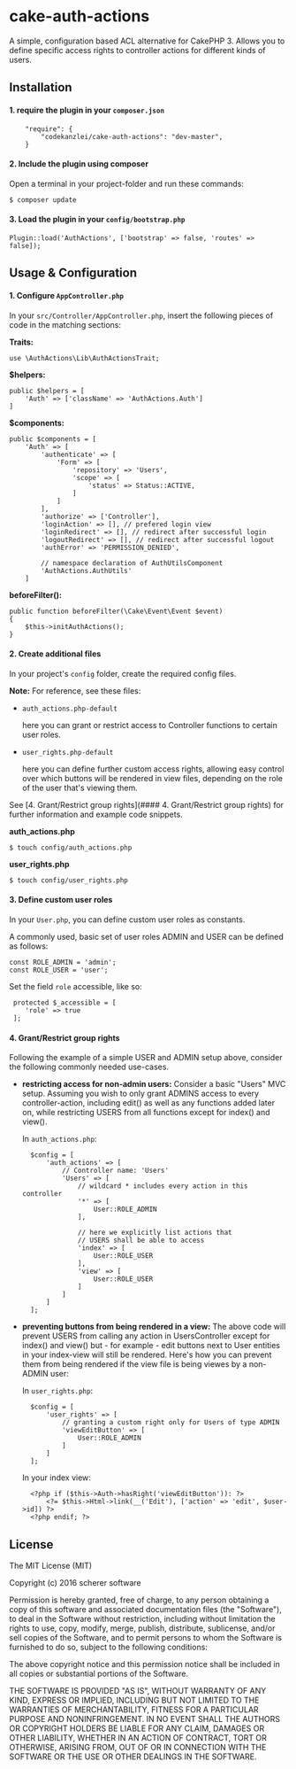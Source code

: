 cake-auth-actions
====================================

A simple, configuration based ACL alternative for CakePHP 3. Allows you to define specific access rights to controller actions for different kinds of users.

## Installation

#### 1. require the plugin in your `composer.json`

		"require": {
			"codekanzlei/cake-auth-actions": "dev-master",
		}

#### 2. Include the plugin using composer
Open a terminal in your project-folder and run these commands:

	$ composer update
	
#### 3. Load the plugin in your `config/bootstrap.php`

	Plugin::load('AuthActions', ['bootstrap' => false, 'routes' => false]);

## Usage & Configuration

#### 1. Configure `AppController.php`

In your `src/Controller/AppController.php`, insert the following pieces of code in the matching sections:

**Traits:**

	use \AuthActions\Lib\AuthActionsTrait;

**$helpers:**

	public $helpers = [
		'Auth' => ['className' => 'AuthActions.Auth']
	]

**$components:**	

	public $components = [
	    'Auth' => [
            'authenticate' => [
                'Form' => [
                    'repository' => 'Users',
                    'scope' => [
                        'status' => Status::ACTIVE,
                    ]
                ]
            ],
            'authorize' => ['Controller'],
            'loginAction' => [], // prefered login view
            'loginRedirect' => [], // redirect after successful login
            'logoutRedirect' => [], // redirect after successful logout
            'authError' => 'PERMISSION_DENIED',
            
            // namespace declaration of AuthUtilsComponent
            'AuthActions.AuthUtils'
        ]
  
**beforeFilter():**

    public function beforeFilter(\Cake\Event\Event $event)
    {
        $this->initAuthActions();
    }	

#### 2. Create additional files
In your project's `config` folder, create the required config files. 

**Note:** For reference, see these files:

- `auth_actions.php-default`

	here you can grant or restrict access to Controller functions to certain user roles.

- `user_rights.php-default`

	here you can define further custom access rights, allowing easy control over which buttons will be rendered in view files, depending on the role of the user that's viewing them.
	
See [4. Grant/Restrict group rights](#### 4. Grant/Restrict group rights) for further information and example code snippets.

**auth_actions.php**

	$ touch config/auth_actions.php

**user_rights.php**

	$ touch config/user_rights.php

#### 3. Define custom user roles

In your `User.php`, you can define custom user roles as constants.

A commonly used, basic set of user roles ADMIN and USER can be defined as follows:

    const ROLE_ADMIN = 'admin';
    const ROLE_USER = 'user';
    
Set the field `role` accessible, like so:

	 protected $_accessible = [
	 	'role' => true
	 ];

#### 4. Grant/Restrict group rights

Following the example of a simple USER and ADMIN setup above, consider the following commonly needed use-cases.

- **restricting access for non-admin users:**
	Consider a basic "Users" MVC setup. Assuming you wish to only grant ADMINS access to every controller-action, including edit() as well as any functions added later on, while restricting USERS from all functions except for index() and view().
	
	In `auth_actions.php`:
	
		$config = [
		    'auth_actions' => [
		    	// Controller name: 'Users'
		        'Users' => [
		        	// wildcard * includes every action in this controller
		            '*' => [
		                User::ROLE_ADMIN
		            ],
		            
		            // here we explicitly list actions that
		            // USERS shall be able to access 
		            'index' => [
		                User::ROLE_USER
		            ],
		            'view' => [
		                User::ROLE_USER
		            ]
		        ]
		    ]
		];
	
- **preventing buttons from being rendered in a view:** The above code will prevent USERS from calling any action in UsersController except for index() and view() but - for example - edit buttons next to User entities in your index-view will still be rendered. Here's how you can prevent them from being rendered if the view file is being viewes by a non-ADMIN user:

	In `user_rights.php`:
	
		$config = [
		    'user_rights' => [
		    	// granting a custom right only for Users of type ADMIN
		        'viewEditButton' => [
		            User::ROLE_ADMIN
		        ]
		    ]
		];

	In your index view:

        <?php if ($this->Auth->hasRight('viewEditButton')): ?>
            <?= $this->Html->link(__('Edit'), ['action' => 'edit', $user->id]) ?>
        <?php endif; ?>
        
## License

The MIT License (MIT)

Copyright (c) 2016 scherer software

Permission is hereby granted, free of charge, to any person obtaining a copy
of this software and associated documentation files (the "Software"), to deal
in the Software without restriction, including without limitation the rights
to use, copy, modify, merge, publish, distribute, sublicense, and/or sell
copies of the Software, and to permit persons to whom the Software is
furnished to do so, subject to the following conditions:

The above copyright notice and this permission notice shall be included in all
copies or substantial portions of the Software.

THE SOFTWARE IS PROVIDED "AS IS", WITHOUT WARRANTY OF ANY KIND, EXPRESS OR
IMPLIED, INCLUDING BUT NOT LIMITED TO THE WARRANTIES OF MERCHANTABILITY,
FITNESS FOR A PARTICULAR PURPOSE AND NONINFRINGEMENT. IN NO EVENT SHALL THE
AUTHORS OR COPYRIGHT HOLDERS BE LIABLE FOR ANY CLAIM, DAMAGES OR OTHER
LIABILITY, WHETHER IN AN ACTION OF CONTRACT, TORT OR OTHERWISE, ARISING FROM,
OUT OF OR IN CONNECTION WITH THE SOFTWARE OR THE USE OR OTHER DEALINGS IN THE
SOFTWARE.